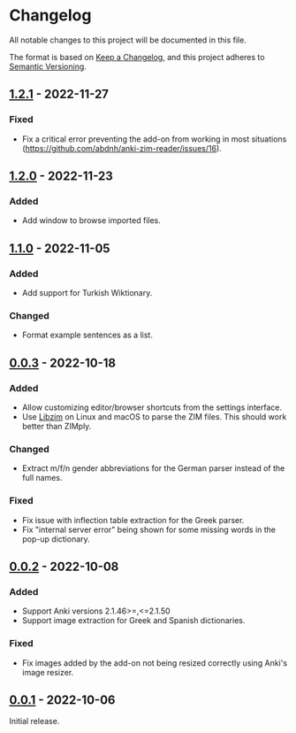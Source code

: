 # Changelog

All notable changes to this project will be documented in this file.

The format is based on [Keep a Changelog](https://keepachangelog.com/en/1.0.0/),
and this project adheres to [Semantic Versioning](https://semver.org/spec/v2.0.0.html).

## [1.2.1] - 2022-11-27

### Fixed

- Fix a critical error preventing the add-on from working in most situations (https://github.com/abdnh/anki-zim-reader/issues/16).

## [1.2.0] - 2022-11-23

### Added

- Add window to browse imported files.

## [1.1.0] - 2022-11-05

### Added

- Add support for Turkish Wiktionary.

### Changed

- Format example sentences as a list.

## [0.0.3] - 2022-10-18

### Added

- Allow customizing editor/browser shortcuts from the settings interface.
- Use [Libzim](https://github.com/openzim/libzim) on Linux and macOS to parse the ZIM files. This should work better than ZIMply.

### Changed

- Extract m/f/n gender abbreviations for the German parser instead of the full names.

### Fixed

- Fix issue with inflection table extraction for the Greek parser.
- Fix "internal server error" being shown for some missing words in the pop-up dictionary.

## [0.0.2] - 2022-10-08

### Added

- Support Anki versions 2.1.46>=,<=2.1.50
- Support image extraction for Greek and Spanish dictionaries.

### Fixed

- Fix images added by the add-on not being resized correctly using Anki's image resizer.

## [0.0.1] - 2022-10-06

Initial release.

[unreleased]: https://github.com/abdnh/anki-zim-reader/compare/1.2.1...HEAD
[1.2.1]: https://github.com/abdnh/anki-zim-reader/compare/1.2.0...1.2.1
[1.2.0]: https://github.com/abdnh/anki-zim-reader/compare/1.1.0...1.2.0
[1.1.0]: https://github.com/abdnh/anki-zim-reader/compare/1.0.0...1.1.0
[0.0.3]: https://github.com/abdnh/anki-zim-reader/compare/0.0.2...0.0.3
[0.0.2]: https://github.com/abdnh/anki-zim-reader/compare/0.0.1...0.0.2
[0.0.1]: https://github.com/abdnh/anki-zim-reader/commits/0.0.1
